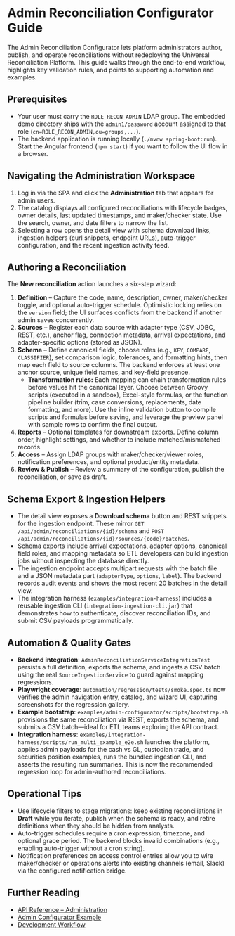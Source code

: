 # Admin Reconciliation Configurator Guide

The Admin Reconciliation Configurator lets platform administrators author, publish, and operate
reconciliations without redeploying the Universal Reconciliation Platform. This guide walks through
the end-to-end workflow, highlights key validation rules, and points to supporting automation and
examples.

## Prerequisites

- Your user must carry the `ROLE_RECON_ADMIN` LDAP group. The embedded demo directory ships with the
  `admin1/password` account assigned to that role (`cn=ROLE_RECON_ADMIN,ou=groups,...`).
- The backend application is running locally (`./mvnw spring-boot:run`). Start the Angular frontend
  (`npm start`) if you want to follow the UI flow in a browser.

## Navigating the Administration Workspace

1. Log in via the SPA and click the **Administration** tab that appears for admin users.
2. The catalog displays all configured reconciliations with lifecycle badges, owner details, last
   updated timestamps, and maker/checker state. Use the search, owner, and date filters to narrow the
   list.
3. Selecting a row opens the detail view with schema download links, ingestion helpers (curl
   snippets, endpoint URLs), auto-trigger configuration, and the recent ingestion activity feed.

## Authoring a Reconciliation

The **New reconciliation** action launches a six-step wizard:

1. **Definition** – Capture the code, name, description, owner, maker/checker toggle, and optional
   auto-trigger schedule. Optimistic locking relies on the `version` field; the UI surfaces conflicts
   from the backend if another admin saves concurrently.
2. **Sources** – Register each data source with adapter type (CSV, JDBC, REST, etc.), anchor flag,
   connection metadata, arrival expectations, and adapter-specific options (stored as JSON).
3. **Schema** – Define canonical fields, choose roles (e.g., `KEY`, `COMPARE`, `CLASSIFIER`), set
   comparison logic, tolerances, and formatting hints, then map each field to source columns. The
   backend enforces at least one anchor source, unique field names, and key-field presence.
   - **Transformation rules:** Each mapping can chain transformation rules before values hit the
     canonical layer. Choose between Groovy scripts (executed in a sandbox), Excel-style formulas, or
     the function pipeline builder (trim, case conversions, replacements, date formatting, and more).
     Use the inline validation button to compile scripts and formulas before saving, and leverage the
     preview panel with sample rows to confirm the final output.
4. **Reports** – Optional templates for downstream exports. Define column order, highlight settings,
   and whether to include matched/mismatched records.
5. **Access** – Assign LDAP groups with maker/checker/viewer roles, notification preferences, and
   optional product/entity metadata.
6. **Review & Publish** – Review a summary of the configuration, publish the reconciliation, or save
   as draft.

## Schema Export & Ingestion Helpers

- The detail view exposes a **Download schema** button and REST snippets for the ingestion endpoint.
  These mirror `GET /api/admin/reconciliations/{id}/schema` and
  `POST /api/admin/reconciliations/{id}/sources/{code}/batches`.
- Schema exports include arrival expectations, adapter options, canonical field roles, and mapping
  metadata so ETL developers can build ingestion jobs without inspecting the database directly.
- The ingestion endpoint accepts multipart requests with the batch file and a JSON metadata part
  (`adapterType`, `options`, `label`). The backend records audit events and shows the most recent 20
  batches in the detail view.
- The integration harness (`examples/integration-harness`) includes a reusable ingestion CLI
  (`integration-ingestion-cli.jar`) that demonstrates how to authenticate, discover reconciliation IDs,
  and submit CSV payloads programmatically.

## Automation & Quality Gates

- **Backend integration**: `AdminReconciliationServiceIntegrationTest` persists a full definition,
  exports the schema, and ingests a CSV batch using the real `SourceIngestionService` to guard against
  mapping regressions.
- **Playwright coverage**: `automation/regression/tests/smoke.spec.ts` now verifies the admin navigation
  entry, catalog, and wizard UI, capturing screenshots for the regression gallery.
- **Example bootstrap**: `examples/admin-configurator/scripts/bootstrap.sh` provisions the same
  reconciliation via REST, exports the schema, and submits a CSV batch—ideal for ETL teams exploring
  the API contract.
- **Integration harness**: `examples/integration-harness/scripts/run_multi_example_e2e.sh` launches the
  platform, applies admin payloads for the cash vs GL, custodian trade, and securities position
  examples, runs the bundled ingestion CLI, and asserts the resulting run summaries. This is now the
  recommended regression loop for admin-authored reconciliations.

## Operational Tips

- Use lifecycle filters to stage migrations: keep existing reconciliations in **Draft** while you
  iterate, publish when the schema is ready, and retire definitions when they should be hidden from
  analysts.
- Auto-trigger schedules require a cron expression, timezone, and optional grace period. The backend
  blocks invalid combinations (e.g., enabling auto-trigger without a cron string).
- Notification preferences on access control entries allow you to wire maker/checker or operations
  alerts into existing channels (email, Slack) via the configured notification bridge.

## Further Reading

- [API Reference – Administration](./API-Reference.md#74-administration)
- [Admin Configurator Example](../examples/admin-configurator/README.md)
- [Development Workflow](./Development-Workflow.md#81-onboarding-a-new-reconciliation-definition)
